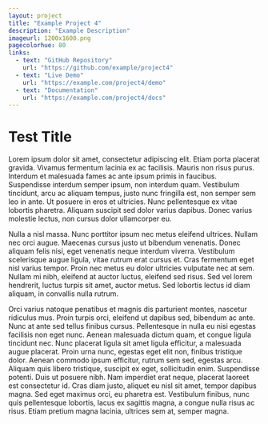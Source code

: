 ```yaml
---
layout: project
title: "Example Project 4"
description: "Example Description"
imageurl: 1200x1600.png
pagecolorhue: 80
links:
  - text: "GitHub Repository"
    url: "https://github.com/example/project4"
  - text: "Live Demo"
    url: "https://example.com/project4/demo"
  - text: "Documentation"
    url: "https://example.com/project4/docs"
---
```


# Test Title

Lorem ipsum dolor sit amet, consectetur adipiscing elit. Etiam porta placerat gravida. Vivamus fermentum lacinia ex ac facilisis. Mauris non risus purus. Interdum et malesuada fames ac ante ipsum primis in faucibus. Suspendisse interdum semper ipsum, non interdum quam. Vestibulum tincidunt, arcu ac aliquam tempus, justo nunc fringilla est, non semper sem leo in ante. Ut posuere in eros et ultricies. Nunc pellentesque ex vitae lobortis pharetra. Aliquam suscipit sed dolor varius dapibus. Donec varius molestie lectus, non cursus dolor ullamcorper eu.

Nulla a nisl massa. Nunc porttitor ipsum nec metus eleifend ultrices. Nullam nec orci augue. Maecenas cursus justo ut bibendum venenatis. Donec aliquam felis nisi, eget venenatis neque interdum viverra. Vestibulum scelerisque augue ligula, vitae rutrum erat cursus et. Cras fermentum eget nisl varius tempor. Proin nec metus eu dolor ultricies vulputate nec at sem. Nullam mi nibh, eleifend at auctor luctus, eleifend sed risus. Sed vel lorem hendrerit, luctus turpis sit amet, auctor metus. Sed lobortis lectus id diam aliquam, in convallis nulla rutrum.

Orci varius natoque penatibus et magnis dis parturient montes, nascetur ridiculus mus. Proin turpis orci, eleifend ut dapibus sed, bibendum ac ante. Nunc at ante sed tellus finibus cursus. Pellentesque in nulla eu nisi egestas facilisis non eget nunc. Aenean malesuada dictum quam, et congue ligula tincidunt nec. Nunc placerat ligula sit amet ligula efficitur, a malesuada augue placerat. Proin urna nunc, egestas eget elit non, finibus tristique dolor. Aenean commodo ipsum efficitur, rutrum sem sed, egestas arcu. Aliquam quis libero tristique, suscipit ex eget, sollicitudin enim. Suspendisse potenti. Duis ut posuere nibh. Nam imperdiet erat neque, placerat laoreet est consectetur id. Cras diam justo, aliquet eu nisl sit amet, tempor dapibus magna. Sed eget maximus orci, eu pharetra est. Vestibulum finibus, nunc quis pellentesque lobortis, lacus ex sagittis magna, a congue nulla risus ac risus. Etiam pretium magna lacinia, ultrices sem at, semper magna. 